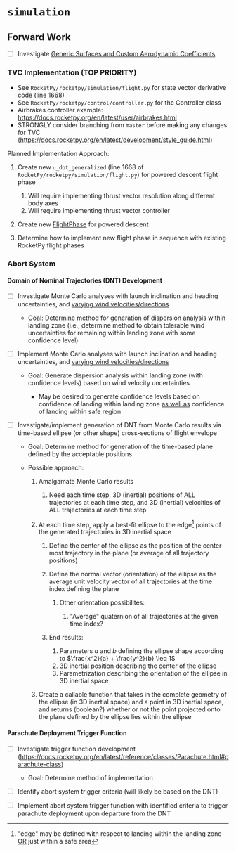 # `simulation`
## Forward Work
- [ ] Investigate [Generic Surfaces and Custom Aerodynamic Coefficients](https://docs.rocketpy.org/en/latest/user/rocket/generic_surface.html#generic-surfaces-and-custom-aerodynamic-coefficients)

### TVC Implementation (TOP PRIORITY)
- See `RocketPy/rocketpy/simulation/flight.py` for state vector derivative code (line 1668)
- See `RocketPy/rocketpy/control/controller.py` for the Controller class
- Airbrakes controller example: https://docs.rocketpy.org/en/latest/user/airbrakes.html
- STRONGLY consider branching from `master` before making any changes for TVC (https://docs.rocketpy.org/en/latest/development/style_guide.html)

Planned Implementation Approach:

1) Create new `u_dot_generalized` (line 1668 of `RocketPy/rocketpy/simulation/flight.py`) for powered descent flight phase

    1) Will require implementing thrust vector resolution along different body axes
    2) Will require implementing thrust vector controller
2) Create new [FlightPhase](https://docs.rocketpy.org/en/latest/reference/classes/Flight.html#rocketpy.Flight.FlightPhases.FlightPhase) for powered descent
3) Determine how to implement new flight phase in sequence with existing RocketPy flight phases

### Abort System
#### Domain of Nominal Trajectories (DNT) Development
- [ ] Investigate Monte Carlo analyses with launch inclination and heading uncertainties, and <u>varying wind velocities/directions</u>

    - Goal: Determine method for generation of dispersion analysis within landing zone (i.e., determine method to obtain tolerable wind uncertainties for remaining within landing zone with some confidence level)

- [ ] Implement Monte Carlo analyses with launch inclination and heading uncertainties, and <u>varying wind velocities/directions</u>

    - Goal: Generate dispersion analysis within landing zone (with confidence levels) based on wind velocity uncertainties

        - May be desired to generate confidence levels based on confidence of landing within landing zone <u>as well as</u> confidence of landing within safe region

- [ ] Investigate/implement generation of DNT from Monte Carlo results via time-based ellipse (or other shape) cross-sections of flight envelope

    - Goal: Determine method for generation of the time-based plane defined by the acceptable positions
    - Possible approach:

        1) Amalgamate Monte Carlo results

            1) Need each time step, 3D (inertial) positions of ALL trajectories at each time step, and 3D (inertial) velocities of ALL trajectories at each time step

        2) At each time step, apply a best-fit ellipse to the edge[^1] points of the generated trajectories in 3D inertial space
        
            1) Define the center of the ellipse as the position of the center-most trajectory in the plane (or average of all trajectory positions)
            2)  Define the normal vector (orientation) of the ellipse as the average unit velocity vector of all trajectories at the time index defining the plane

                1) Other orientation possibilites:

                    1) "Average" quaternion of all trajectories at the given time index?
            3) End results:

                1) Parameters $a$ and $b$ defining the ellipse shape according to $\frac{x^2}{a} + \frac{y^2}{b} \leq 1$
                2) 3D inertial position describing the center of the ellipse
                3) Parametrization describing the orientation of the ellipse in 3D inertial space
        3) Create a callable function that takes in the complete geometry of the ellipse (in 3D inertial space) and a point in 3D inertial space, and returns (boolean?) whether or not the point projected onto the plane defined by the ellipse lies within the ellipse

[^1]: "edge" may be defined with respect to landing within the landing zone <u>OR</u> just within a safe area

#### Parachute Deployment Trigger Function
- [ ] Investigate trigger function development (https://docs.rocketpy.org/en/latest/reference/classes/Parachute.html#parachute-class)

    - Goal: Determine method of implementation

- [ ] Identify abort system trigger criteria (will likely be based on the DNT)
- [ ] Implement abort system trigger function with identified criteria to trigger parachute deployment upon departure from the DNT
